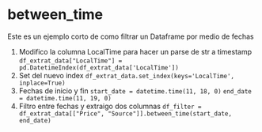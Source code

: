 # between_time

Este es un ejemplo corto de como filtrar un Dataframe por medio de fechas

1. Modifico la columna LocalTime para hacer un parse de str a timestamp
   `df_extrat_data["LocalTime"] = pd.DatetimeIndex(df_extrat_data['LocalTime'])`
2. Set del nuevo index
   `df_extrat_data.set_index(keys='LocalTime', inplace=True)`
3. Fechas de inicio y fin
   `start_date = datetime.time(11, 18, 0)`
   `end_date = datetime.time(11, 19, 0)`
4. Filtro entre fechas y extraigo dos columnas
   `df_filter = df_extrat_data[["Price", "Source"]].between_time(start_date, end_date)`
